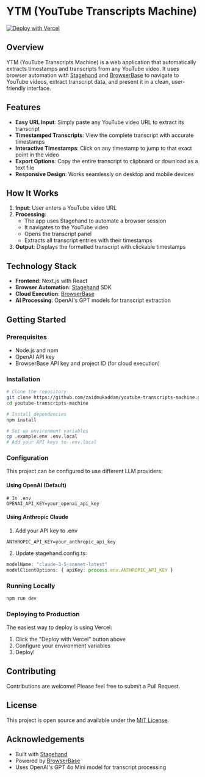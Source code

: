 # YTM (YouTube Transcripts Machine)

[![Deploy with Vercel](https://vercel.com/button)](https://vercel.com/new/clone?repository-url=https%3A%2F%2Fgithub.com%2Fbrowserbase%2Fstagehand-nextjs-quickstart&env=BROWSERBASE_API_KEY,BROWSERBASE_PROJECT_ID,OPENAI_API_KEY&envDescription=Browserbase%20credentials%20%2B%20OpenAI.%20You%20can%20configure%20your%20project%20to%20use%20Anthropic%20or%20a%20custom%20LLMClient%20in%20stagehand.config.ts&project-name=stagehand-nextjs&repository-name=stagehand-nextjs)

## Overview

YTM (YouTube Transcripts Machine) is a web application that automatically extracts timestamps and transcripts from any YouTube video. It uses browser automation with [Stagehand](https://stagehand.dev) and [BrowserBase](https://browserbase.com) to navigate to YouTube videos, extract transcript data, and present it in a clean, user-friendly interface.

## Features

- **Easy URL Input**: Simply paste any YouTube video URL to extract its transcript
- **Timestamped Transcripts**: View the complete transcript with accurate timestamps
- **Interactive Timestamps**: Click on any timestamp to jump to that exact point in the video
- **Export Options**: Copy the entire transcript to clipboard or download as a text file
- **Responsive Design**: Works seamlessly on desktop and mobile devices

## How It Works

1. **Input**: User enters a YouTube video URL
2. **Processing**: 
   - The app uses Stagehand to automate a browser session
   - It navigates to the YouTube video
   - Opens the transcript panel
   - Extracts all transcript entries with their timestamps
3. **Output**: Displays the formatted transcript with clickable timestamps

## Technology Stack

- **Frontend**: Next.js with React
- **Browser Automation**: [Stagehand](https://stagehand.dev) SDK
- **Cloud Execution**: [BrowserBase](https://browserbase.com)
- **AI Processing**: OpenAI's GPT models for transcript extraction

## Getting Started

### Prerequisites

- Node.js and npm
- OpenAI API key
- BrowserBase API key and project ID (for cloud execution)

### Installation

```bash
# Clone the repository
git clone https://github.com/zaidmukaddam/youtube-transcripts-machine.git
cd youtube-transcripts-machine

# Install dependencies
npm install

# Set up environment variables
cp .example.env .env.local
# Add your API keys to .env.local
```

### Configuration

This project can be configured to use different LLM providers:

#### Using OpenAI (Default)
```
# In .env
OPENAI_API_KEY=your_openai_api_key
```

#### Using Anthropic Claude
1. Add your API key to .env
```
ANTHROPIC_API_KEY=your_anthropic_api_key
```
2. Update stagehand.config.ts:
```typescript
modelName: "claude-3-5-sonnet-latest"
modelClientOptions: { apiKey: process.env.ANTHROPIC_API_KEY }
```

### Running Locally

```bash
npm run dev
```

### Deploying to Production

The easiest way to deploy is using Vercel:

1. Click the "Deploy with Vercel" button above
2. Configure your environment variables
3. Deploy!

## Contributing

Contributions are welcome! Please feel free to submit a Pull Request.

## License

This project is open source and available under the [MIT License](LICENSE).

## Acknowledgements

- Built with [Stagehand](https://stagehand.dev)
- Powered by [BrowserBase](https://browserbase.com)
- Uses OpenAI's GPT 4o Mini model for transcript processing